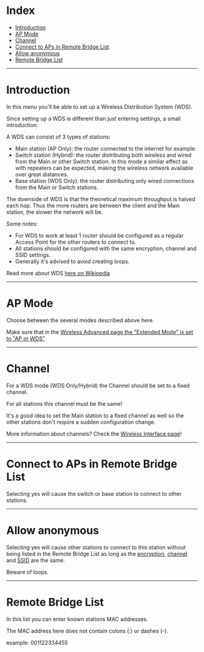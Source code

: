# Index #
  * [Introduction](GUIWirelessBridge#Introduction.md)
  * [AP Mode](GUIWirelessBridge#AP_Mode.md)
  * [Channel](GUIWirelessBridge#Channel.md)
  * [Connect to APs in Remote Bridge List](GUIWirelessBridge#Connect_to_APs_in_Remote_Bridge_List.md)
  * [Allow anonymous](GUIWirelessBridge#Allow_anonymous.md)
  * [Remote Bridge List](GUIWirelessBridge#Remote_Bridge_List.md)


---


# Introduction #

In this menu you'll be able to set up a Wireless Distribution System (WDS).

Since setting up a WDS is different than just entering settings, a small introduction:

A WDS can consist of 3 types of stations:
  * Main station (AP Only): the router connected to the internet for example.
  * Switch station (Hybrid): the router distributing both wireless and wired from the Main or other Switch station. In this mode a similar effect as with repeaters can be expected, making the wireless network available over great distances.
  * Base station (WDS Only): the router distributing only wired connections from the Main or Switch stations.

The downside of WDS is that the theoretical maximum throughput is halved each hop. Thus the more routers are between the client and the Main station, the slower the network will be.

Some notes:
  * For WDS to work at least 1 router should be configured as a regular Access Point for the other routers to connect to.
  * All stations should be configured with the same encryption, channel and SSID settings.
  * Generally it's advised to avoid creating loops.

Read more about WDS [here on Wikipedia](http://en.wikipedia.org/wiki/Wireless_Distribution_System)



---


# AP Mode #

Choose between the several modes described above here.

Make sure that in the [Wireless Advanced page the "Extended Mode" is set to "AP or WDS"](GUIWirelessAdvanced#Extended_Mode.md).


---


# Channel #

For a WDS mode (WDS Only/Hybrid) the Channel should be set to a fixed channel.

For all stations this channel must be the same!

It's a good idea to set the Main station to a fixed channel as well so the other stations don't require a sudden configuration change.

More information about channels? Check the [Wireless Interface page](GUIWirelessInterface#Channel.md)!


---


# Connect to APs in Remote Bridge List #

Selecting yes will cause the switch or base station to connect to other stations.


---


# Allow anonymous #

Selecting yes will cause other stations to connect to this station without being listed in the Remote Bridge List as long as the [encryption](GUIWirelessInterface#Authentication_Method.md), [channel](GUIWirelessInterface#Channel.md) and [SSID](GUIWirelessInterface#SSID.md) are the same.

Beware of loops.


---


# Remote Bridge List #

In this list you can enter known stations MAC addresses.

The MAC address here does not contain colons (:) or dashes (-).

example: 001122334455